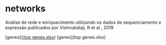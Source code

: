 # networks

Análise de rede e enriquecimento utilizando os dados de sequenciamento e expressão publicados por Vishnubalaji, R et al., 2019

[genes]([/top genes.xlsx](https://github.com/gabrep/networks/blob/main/DEGs%20full%20list.XLSX))
[genes](top genes.xlsx)
